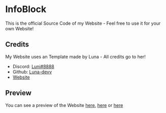 # InfoBlock
This is the official Source Code of my Website - Feel free to use it for your own Website!

## Credits
My Website uses an Template made by Luna - All credits go to her!
- Discord: [Luni#8888](https://discord.com/users/821472922140803112)
- Github: [Luna-devv](https://github.com/Luna-devv)
- [Website](https://xyna.space/@luna/)

## Preview
You can see a preview of the Website [here](https://infoblock.github.io/My-Website/), [here](https://80d80729.infoblock.pages.dev) or [here](http://148.251.92.133)
